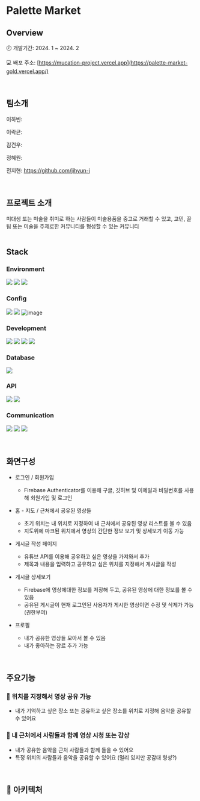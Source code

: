 # Palette Market

## Overview

🕗 개발기간: 2024. 1 ~ 2024. 2  

💻 배포 주소: [https://mucation-project.vercel.app](https://palette-market-gold.vercel.app/)



<br/>

## 팀소개

이하빈: 

이락균: 

김건우: 

정혜원: 

전지현: https://github.com/jihyun-j

<br/>

## 프로젝트 소개

<aside>
미대생 또는 미술을 취미로 하는 사람들이 미술용품을 중고로 거래할 수 있고, 고민, 끌팀 또는 미술을 주제로한 커뮤니티를 형성할 수 있는 커뮤니티

</aside>

<br/>

## Stack

### Environment
 
<img src="https://img.shields.io/badge/GIT-F05032?style=for-the-badge&logo=Git&logoColor=white"/></a>
<img src="https://img.shields.io/badge/GITHUB-181717?style=for-the-badge&logo=GitHub&logoColor=white"/></a>
<img src="https://img.shields.io/badge/VISUAL STUDIO CODE-007ACC?style=for-the-badge&logo=visualstudiocode&logoColor=white"/></a>

### Config

<img src="https://img.shields.io/badge/NPM-CB3837?style=for-the-badge&logo=NPM&logoColor=white"/></a>
<img src="https://img.shields.io/badge/YARN-2C8EBB?style=for-the-badge&logo=Yarn&logoColor=white"/></a>
![image](https://github.com/Newbie-Alert/paletteMarket/assets/80092348/573cffd0-d11b-4785-a91a-3702e71011aa)

### Development
<img src="https://img.shields.io/badge/HTML-E34F26?style=for-the-badge&logo=HTML5&logoColor=white"/></a>
<img src="https://img.shields.io/badge/CSS-1572B6?style=for-the-badge&logo=CSS3&logoColor=white"/></a>
<img src="https://img.shields.io/badge/JAVASCRIPT-F7DF1E?style=for-the-badge&logo=JavaScript&logoColor=black"/></a> 
<img src="https://img.shields.io/badge/React-61DAFB?style=for-the-badge&logo=React&logoColor=black"/></a>

### Database

<img src="https://img.shields.io/badge/FIREBASE-FFCA28?style=for-the-badge&logo=Firebase&logoColor=black"/></a>  

### API

<img src="https://img.shields.io/badge/YOUTUBE-FF0000?style=for-the-badge&logo=Youtube&logoColor=white"/></a>
<img src="https://img.shields.io/badge/KAKAO MAP-FFCD00?style=for-the-badge&logo=KaKao&logoColor=black"/></a>  

### Communication

<img src="https://img.shields.io/badge/SLACK-4A154B?style=for-the-badge&logo=Slack&logoColor=white"/></a>
<img src="https://img.shields.io/badge/Notion-000000?style=for-the-badge&logo=Notion&logoColor=white"/></a>
<img src="https://img.shields.io/badge/FIGMA-F24E1E?style=for-the-badge&logo=Figma&logoColor=white"/></a>


<br>

## 화면구성

- 로그인 /  회원가입
    - Firebase Authenticator를 이용해 구글, 깃허브 및 이메일과 비밀번호를 사용해 회원가입 및 로그인


- 홈 - 지도 / 근처에서 공유된 영상들
    - 초기 위치는 내 위치로 지정하여 내 근처에서 공유된 영상 리스트를 볼 수 있음
    - 지도위에 마크된 위치에서 영상의 간단한 정보 보기 및 상세보기 이동 가능
 

- 게시글 작성 페이지
    - 유튜브 API를 이용해 공유하고 싶은 영상을 가져와서 추가
    - 제목과 내용을 입력하고 공유하고 싶은 위치를 지정해서 게시글을 작성

    
- 게시글 상세보기
    - Firebase에 영상에대한 정보를 저장해 두고, 공유된 영상에 대한 정보를 볼 수 있음
    - 공유된 게시글이 현재 로그인된 사용자가 게시한 영상이면 수정 및 삭제가 가능 (권한부여)
- 프로필
    - 내가 공유한 영상들 모아서 볼 수 있음
    - 내가 좋아하는 장르 추가 가능

<br>

## 주요기능

### 📌 위치를 지정해서 영상 공유 가능

- 내가 기억하고 싶은 장소 또는 공유하고 싶은 장소를 위치로 지정해 음악을 공유할 수 있어요

### 📌 내 근처에서 사람들과 함께 영상 시청 또는 감상

- 내가 공유한 음악을 근처 사람들과 함께 들을 수 있어요
- 특정 위치의 사람들과 음악을 공유할 수 있어요 (멀리 있지만 공감대 형성?)

<br/>

## 📂 아키텍처

